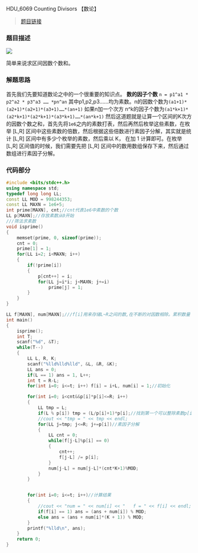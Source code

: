 HDU_6069 Counting Divisors 【数论】
<!--more-->

> [题目链接](http://acm.hdu.edu.cn/showproblem.php?pid=6069)

### 题目描述 ###

![](http://115.159.67.147/wp-content/uploads/2017/08/d.png)

简单来说求区间因数个数和。
### 解题思路 ###
首先我们先要知道数论之中的一个很重要的知识点。
**数的因子个数**
 `n = p1^a1 * p2^a2 * p3^a3 …… *pn^an`
其中p1,p2,p3……均为素数。n的因数个数为`(a1+1)*(a2+1)*(a2+1)*(a3+1)……*(an+1)`
如果n加一个次方  n^k的因子个数为`(a1*k+1)*(a2*k+1)*(a2*k+1)*(a3*k+1)……*(an*k+1)`
然后这道题就是让算一个区间的K次方的因数个数之和，首先先将`1e6`之内的素数打表，然后再然后枚举这些素数，在枚举 [L,R] 区间中这些素数的倍数，然后根据这些倍数进行素因子分解，其实就是统计 [L,R] 区间中有多少个枚举的素数，然后乘以 K， 在加 1 计算即可。在枚举 [L,R] 区间值的时候，我们需要先把 [L,R] 区间中的数用数组保存下来，然后通过数组进行素因子分解。 
### 代码部分 ###

```cpp
#include <bits/stdc++.h>
using namespace std;
typedef long long LL;
const LL MOD = 998244353;
const LL MAXN = 1e6+5;
int prime[MAXN], cnt;//cnt代表1e6中素数的个数
LL p[MAXN];//存放素数从0开始
///筛法求素数
void isprime()
{
    memset(prime, 0, sizeof(prime));
    cnt = 0;
    prime[1] = 1;
    for(LL i=2; i<MAXN; i++)
    {
        if(!prime[i])
        {
            p[cnt++] = i;
            for(LL j=i*i; j<MAXN; j+=i)
                prime[j] = 1;
        }
    }
}

LL f[MAXN], num[MAXN];///f[i]用来存储L~R之间的数,在不断的对因数相除。累积数量
int main()
{
    isprime();
    int T;
    scanf("%d", &T);
    while(T--)
    {
        LL L, R, K;
        scanf("%lld%lld%lld", &L, &R, &K);
        LL ans = 0;
        if(L == 1) ans = 1, L++;
        int t = R-L;
        for(int i=0; i<=t; i++) f[i] = i+L, num[i] = 1;//初始化

        for(int i=0; i<cnt&&p[i]*p[i]<=R; i++)
        {
            LL tmp = L;
            if(L % p[i]) tmp = (L/p[i]+1)*p[i];//找到第一个可以整除素数p[i]的数，不进行这步会超时
            //cout << "tmp = " << tmp << endl;
            for(LL j=tmp; j<=R; j+=p[i])//素因子分解
            {
                LL cnt = 0;
                while(f[j-L]%p[i] == 0)
                {
                    cnt++;
                    f[j-L] /= p[i];
                }
                num[j-L] = num[j-L]*(cnt*K+1)%MOD;
            }
        }


        for(int i=0; i<=t; i++)//计算结果
        {
            //cout << "num = " << num[i] << "   f = " << f[i] << endl;
            if(f[i] == 1) ans = (ans + num[i]) % MOD;
            else ans = (ans + num[i]*(K + 1)) % MOD;
        }
        printf("%lld\n", ans);
    }
    return 0;
}

```